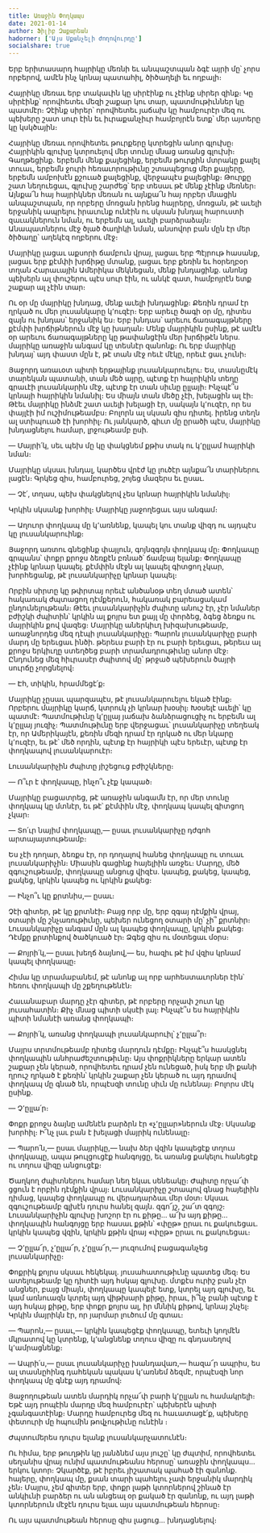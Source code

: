 ```yaml
---
title: Առաջին Փողկապս
date: 2021-01-14
author: Ֆիլիբ Զաքարեան
hadorner: ['Այս Սքանչելի Ժողովուրդը']
socialshare: true
---
```


Երբ երիտասարդ հայրիկը մեռնի եւ անպաշտպան ձգէ այրի մը՝ չորս որբերով, ամէն ինչ կրնայ պատահիլ, ծիծաղելի եւ ողբալի։

Հայրիկը մեռաւ երբ տակաւին կը սիրէինք ու չէինք սիրեր զինք։ Կը սիրէինք՝ որովհետեւ մեզի շաքար կու տար, պատմութիւններ կը պատմէր։ Չէինք սիրեր՝ որովհետեւ յաճախ կը համբուրէր մեզ ու պեխերը շատ սուր էին եւ իւրաքանչիւր համբոյրէն ետք՝ մեր այտերը կը կսկծային։

Հայրիկը մեռաւ որովհետեւ թուրքերը կտրեցին անոր գլուխը։ Հայրիկին գլուխը կտրուելով մեր տունը մնաց առանց գլուխի։ Գաղթեցինք. երբեմն մենք քալեցինք, երբեմն թուրքին մտրակը քալել տուաւ, երբեմն ջուրի հեռաւորութիւնը շտապեցուց մեր քայլերը, երբեմն ամբոխէն քշուած քալեցինք, վերջապէս քալեցինք։ Թուրքը շատ նեղուեցաւ, գլուխը շարժեց՝ երբ տեսաւ թէ մենք չէինք մեռներ։ Այնքա՜ն հայ հայրիկներ մեռան ու այնքա՜ն հայ որբեր մնացին անպաշտպան, որ որբերը մոռցան իրենց հայրերը, մոռցան, թէ աւելի երջանիկ ապրելու իրաւունք ունէին ու սկսան խնդալ հարուստի զաւակներուն նման, ու երբեմն ալ, աւելի բարձրաձայն։ Անապատներու մէջ ծլած ծաղիկի նման, անսովոր բան մըն էր մեր ծիծաղը՝ աղեկէզ ողբերու մէջ։

Մայրիկը լացաւ աքսորի ճամբուն վրայ, լացաւ երբ Պէյրութ հասանք, լացաւ երբ քէմփի խրճիթը մտանք, լացաւ երբ քեռին եւ հօրեղբօր տղան Հարաւային Ամերիկա մեկնեցան, մենք խնդացինք. անոնց պեխերն ալ փուշերու պէս սուր էին, ու անկէ զատ, համբոյրէն ետք շաքար ալ չէին տար։

Ու օր մը մայրիկը խնդաց, մենք աւելի խնդացինք։ Քեռին դրամ էր ղրկած ու մեր լուսանկարը կ՚ուզէր։ Երբ արեւը ծագի օր մը, դիտես զայն ու խնդաս՝ երջանիկ ես։ Երբ խնդաս՝ արեւու ճառագայթները քէմփի խրճիթներուն մէջ կը խաղան։ Մենք մայրիկին ըսինք, թէ ամէն օր արեւու ճառագայթները կը թափանցէին մեր խրճիթէն ներս. մայրիկը առաջին անգամ կը տեսնէր զանոնք։ Ու երբ մայրիկը խնդայ՝ այդ փաստ մըն է, թէ տան մէջ ոեւէ մէկը, որեւէ ցաւ չունի։

Յաջորդ առաւօտ պիտի երթայինք լուսանկարուելու։ Ես, տասնըմէկ տարեկան պատանի, տան մեծ այրը, պէտք էր հայրիկին տեղը գրաւէի լուսանկարին մէջ, պէտք էր տան սիւնը ըլլայի։ Ինչպէ՞ս կրնայի հայրիկին նմանիլ։ Ես միայն տան մեծը չէի, խելացին ալ էի։ Թէեւ մայրիկը ինձմէ շատ աւելի խելացի էր, սակայն կ՚ուզէր, որ ես փայլէի իմ ուշիմութեամբս։ Բոլորն ալ սկսան զիս դիտել. իրենց տեղն ալ ստիպուած էի խորհիլ։ Ու յանկարծ, գիւտ մը ըրածի պէս, մայրիկը խնդացնելու համար, լրջութեամբ ըսի.

— Մայրի՛կ, սեւ պեխ մը կը փակցնեմ քթիս տակ ու կ՚ըլլամ հայրիկի նման։

Մայրիկը սկսաւ խնդալ, կարծես վրէժ կը լուծէր այնքա՜ն տարիներու լացէն։ Գրկեց զիս, համբուրեց, շոյեց մազերս եւ ըսաւ.

— Չէ՛, տղաս, պեխ փակցնելով չես կրնար հայրիկին նմանիլ։

Կրկին սկսանք խորհիլ։ Մայրիկը յաջողեցաւ այս անգամ։

— Աղուոր փողկապ մը կ՚առնենք, կապել կու տանք վիզդ ու այդպէս կը լուսանկարուինք։

Յաջորդ առտու գնեցինք փայլուն, գոյնզգոյն փողկապ մը։ Փողկապը գրպանս՝ փոքր քրոջս ձեռքէն բռնած՝ ճամբայ ելանք։ Փողկապը չէինք կրնար կապել. քէմփին մէջն ալ կապել գիտցող չկար, խորհեցանք, թէ լուսանկարիչը կրնար կապել։

Որբին սիրտը կը թփրտայ որեւէ անծանօթ տեղ մտած ատեն՝ հակառակ ժպտացող դէմքերուն, հակառակ բարեացակամ ընդունելութեան։ Թէեւ լուսանկարիչին ժպիտը անուշ էր, չէր նմաներ բժիշկի ժպիտին՝ կրկին ալ քոյրս ետ քայլ մը փորձեց, ձգեց ձեռքս ու մայրիկին քով վազեց։ Մայրիկը աներկիւղ խիզախութեամբ, առաջնորդեց մեզ դէպի լուսանկարիչը։ Պարոն լուսանկարիչը բարի մարդ մը երեւցաւ ինծի. թերեւս բարի էր ու բարի երեւցաւ, թերեւս ալ քրոջս երկիւղը ստեղծեց բարի տրամադրութիւնը անոր մէջ։ Ընդունեց մեզ հիւրասէր ժպիտով մը՝ թրջած պեխերուն ծայրի սուրճը չորցնելով։

— Էհ, տիկին, հրամմեցէ՛ք։

Մայրիկը չըսաւ պարզապէս, թէ լուսանկարուելու եկած էինք։ Որբերու մայրիկը կարճ, կտրուկ չի կրնար խօսիլ։ Խօսելէ աւելի՝ կը պատմէ։ Պատմութիւնը կ՚ըլլայ յաճախ ձանձրացուցիչ ու երբեմն ալ կ՚ըլլայ յուզիչ։ Պատմութիւնը երբ վերջացաւ՝ լուսանկարիչը տեղեակ էր, որ Ամերիկայէն, քեռին մեզի դրամ էր ղրկած ու մեր նկարը կ՚ուզէր, եւ թէ՝ մեծ որդին, պէտք էր հայրիկի պէս երեւէր, պէտք էր փողկապով լուսանկարուէր։

Լուսանկարիչին ժպիտը յիշեցուց բժիշկները։

— Ո՞ւր է փողկապը, ինչո՞ւ չէք կապած։

Մայրիկը բացատրեց, թէ առաջին անգամն էր, որ մեր տունը փողկապ կը մտնէր, եւ թէ՝ քէմփին մէջ, փողկապ կապել գիտցող չկար։

— Տո՛ւր նայիմ փողկապը,— ըսաւ լուսանկարիչը դժգոհ արտայայտութեամբ։

Ես չէի դողար, ձեռքս էր, որ դողալով հանեց փողկապը ու տուաւ լուսանկարիչին։ Միասին գացինք հայելիին առջեւ։ Մարդը, մեծ զգուշութեամբ, փողկապը անցուց վիզէս. կապեց, քակեց, կապեց, քակեց, կրկին կապեց ու կրկին քակեց։

— Ինչո՞ւ կը քրտնիս,— ըսաւ։

Չէի գիտեր, թէ կը քրտնէի։ Բայց որբ մը, երբ զգայ դէմքին վրայ, օտարի մը շնչառութիւնը, պեխեր ունեցող օտարի մը՝ չի՞ քրտնիր։ Լուսանկարիչը անգամ մըն ալ կապեց փողկապը, կրկին քակեց։ Դէմքը քրտինքով ծածկուած էր։ Ձգեց զիս ու մօտեցաւ մօրս։

— Քոյրի՛կ,— ըսաւ խեղճ ձայնով,— ես, հազիւ թէ իմ վզիս կրնամ կապել փողկապը։

Հիմա կը տրամաբանեմ, թէ անոնք ալ որբ արհեստաւորներ էին՝ հեռու փողկապի մը շքեղութենէն։

Հաւանաբար մարդը չէր գիտեր, թէ որբերը որչափ շուտ կը յուսահատին։ Քիչ մնաց պիտի սկսէի լալ։ Ինչպէ՞ս ես հայրիկին պիտի նմանէի առանց փողկապի։

— Քոյրի՛կ, առանց փողկապի լուսանկարուիլ՝ չ՚ըլլա՞ր։

Մայրս տրտմութեամբ դիտեց մարդուն դէմքը։ Ինչպէ՞ս հասկցնել փողկապին անհրաժեշտութիւնը։ Այս փոքրիկները երկար ատեն շաքար չեն կերած, որովհետեւ դրամ չեն ունեցած, իսկ երբ մի քանի ղրուշ ղրկած է քեռին՝ կրկին շաքար չեն կերած ու այդ դրամով փողկապ մը գնած են, որպէսզի տունը սիւն մը ունենայ։ Բոլորս մէկ ըսինք.

— Չ՚ըլլա՛ր։

Փոքր քրոջս ձայնը ամենէն բարձրն էր «չ՚ըլլար»ներուն մէջ։ Սկսանք խորհիլ։ Ի՜նչ լաւ բան է խելացի մայրիկ ունենալը։

— Պարո՛ն,— ըսաւ մայրիկը,— նախ ձեր վզին կապեցէք տղուս փողկապը, ապա թուլցուցէք հանգոյցը, եւ առանց քակելու հանեցէք ու տղուս վիզը անցուցէք։

Ծաղկող ժպիտներու համար նեղ եկաւ սենեակը։ Ժպիտը որչա՜փ ցցուն է որբին դէմքին վրայ։ Լուսանկարիչը շտապով գնաց հայելիին դիմաց, կապեց փողկապը ու վերադարձաւ մեր մօտ։ Սկսաւ զգուշութեամբ գլխէն դուրս հանել զայն. զգո՜յշ, շա՜տ զգոյշ։ Լուսանկարիչին գլուխը խոշոր էր ու քիթը… ա՜խ այդ քիթը… փողկապին հանգոյցը երբ հասաւ քթին՝ «փըթ» ըրաւ ու քակուեցաւ. կրկին կապեց վզին, կրկին քթին վրայ «փըթ» ըրաւ ու քակուեցաւ։

— Չ՚ըլլա՜ր, չ՚ըլլա՜ր, չ՚ըլլա՜ր,— յուզումով բացագանչեց լուսանկարիչը։

Փոքրիկ քոյրս սկսաւ հեկեկալ. յուսահատութիւնը պատեց մեզ։ Ես ատելութեամբ կը դիտէի այդ հսկայ գլուխը. մտքէս ուրիշ բան չէր անցներ, բայց միայն, փողկապը կապելէ ետք, կտրել այդ գլուխը, եւ կամ առնուազն կտրել այդ վիթխարի քիթը, իրաւ, ի՞նչ բանի պէտք է այդ հսկայ քիթը, երբ փոքր քոյրս ալ, իր մննիկ քիթով, կրնայ շնչել։ Կրկին մայրիկն էր, որ յարմար լուծում մը գտաւ։

— Պարոն,— ըսաւ,— կրկին կապեցէք փողկապը, ետեւի կողմէն մկրատով կը կտրենք, կ՚անցնենք տղուս վիզը ու գնդասեղով կ՚ամրացնենք։

— Ապրի՛ս,— ըսաւ լուսանկարիչը խանդավառ,— հազա՜ր ապրիս, ես ալ տասնըհինգ դահեկան պակաս կ՚առնեմ ձեզմէ, որպէսզի նոր փողկապ մը գնէք այդ դրամով։

Յաջողութեան ատեն մարդիկ որչա՜փ բարի կ՚ըլլան ու համակրելի։ Եթէ այդ րոպէին մարդը մեզ համբուրէր՝ պեխերէն պիտի չգանգատէինք։ Մարդը համբուրեց մեզ ու հաւատացէ՛ք, պեխերը փետուրի մը հպումին թովչութիւնը ունէին ։ 

Ժպտումերես դուրս ելանք լուսանկարչատունէն։

<span class="asterism"></span>

Ու հիմա, երբ թուղթին կը յանձնեմ այս յուշը՝ կը ժպտիմ, որովհետեւ սեղանիս վրայ ունիմ պատմութեանս հերոսը՝ առաջին փողկապս… երկու կտոր։ Չկարծէք, թէ իբրեւ յիշատակ պահած էի զանոնք. հայերը, փողկապ մը, քսան տարի պահելու չափ երջանիկ մարդիկ չեն։ Մայրս, չեմ գիտեր երբ, փոքր լաթի կտորներով շինած էր անկիւնի բարձեր ու ան անցեալ օր քակած էր զանոնք, ու այդ լաթի կտորներուն մէջէն դուրս ելաւ այս պատմութեան հերոսը։

Ու այս պատմութեան հերոսը զիս լացուց… խնդացնելով։
